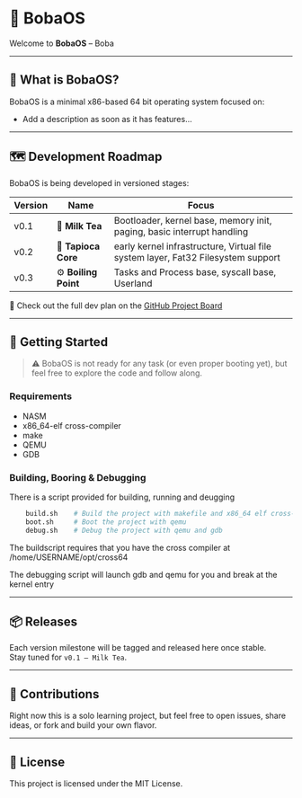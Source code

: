 # 🧋 BobaOS

Welcome to **BobaOS** – Boba

---

## 🔧 What is BobaOS?

BobaOS is a minimal x86-based 64 bit operating system focused on:

- Add a description as soon as it has features...

---

## 🗺️ Development Roadmap

BobaOS is being developed in versioned stages:

| Version | Name             | Focus                                           |
|---------|------------------|--------------------------------------------------|
| v0.1    | 🧋 **Milk Tea**     | Bootloader, kernel base, memory init, paging, basic interrupt handling |
| v0.2    | 🧱 **Tapioca Core** | early kernel infrastructure, Virtual file system layer, Fat32 Filesystem support |
| v0.3    | ⚙️ **Boiling Point** | Tasks and Process base, syscall base, Userland  |

📌 Check out the full dev plan on the [GitHub Project Board](https://github.com/users/Waaal/projects/1/views/1)

---

## 🚀 Getting Started

> ⚠️ BobaOS is not ready for any task (or even proper booting yet), but feel free to explore the code and follow along.

### Requirements

- NASM
- x86_64-elf cross-compiler
- make
- QEMU
- GDB

### Building, Booring & Debugging
There is a script provided for building, running and deugging


```bash
    build.sh    # Build the project with makefile and x86_64 elf cross-compiler
    boot.sh     # Boot the project with qemu
    debug.sh    # Debug the project with qemu and gdb
```


The buildscript requires that you have the cross compiler at /home/USERNAME/opt/cross64


The debugging script will launch gdb and qemu for you and break at the kernel entry

---

## 📦 Releases

Each version milestone will be tagged and released here once stable.  
Stay tuned for `v0.1 – Milk Tea`.

---

## 🤝 Contributions

Right now this is a solo learning project, but feel free to open issues, share ideas, or fork and build your own flavor.

---


## 📜 License

This project is licensed under the MIT License.
